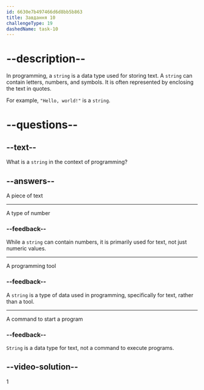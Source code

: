 ```yaml
---
id: 6630e7b497466d6d8bb5b863
title: Завдання 10
challengeType: 19
dashedName: task-10
---
```


# --description--

In programming, a `string` is a data type used for storing text. A `string` can contain letters, numbers, and symbols. It is often represented by enclosing the text in quotes.

For example, `"Hello, world!"` is a `string`.

# --questions--

## --text--

What is a `string` in the context of programming?

## --answers--

A piece of text

---

A type of number

### --feedback--

While a `string` can contain numbers, it is primarily used for text, not just numeric values.

---

A programming tool

### --feedback--

A `string` is a type of data used in programming, specifically for text, rather than a tool.

---

A command to start a program

### --feedback--

`String` is a data type for text, not a command to execute programs.

## --video-solution--

1
